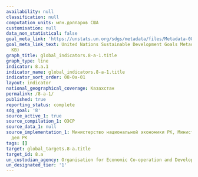 ```yaml
---
availability: null
classification: null
computation_units: млн.долларов США
customisation: null
data_non_statistical: false
goal_meta_link: 'https://unstats.un.org/sdgs/metadata/files/Metadata-08-0A-01.pdf '
goal_meta_link_text: United Nations Sustainable Development Goals Metadata (PDF 208
  KB)
graph_title: global_indicators.8-a-1.title
graph_type: line
indicator: 8.a.1
indicator_name: global_indicators.8-a-1.title
indicator_sort_order: 08-0a-01
layout: indicator
national_geographical_coverage: Казахстан
permalink: /8-a-1/
published: true
reporting_status: complete
sdg_goal: '8'
source_active_1: true
source_compilation_1: ОЭСР
source_data_1: null
source_implementation_1: Министерство национальной экономики РК, Министерство иностранных
  дел РК
tags: []
target: global_targets.8-a.title
target_id: 8.a
un_custodian_agency: Organisation for Economic Co-operation and Development (OECD)
un_designated_tier: '1'
---
```

